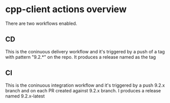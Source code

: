 # cpp-client actions overview

There are two workflows enabled.

## CD
This is the coninuous delivery workflow and it's triggered by a push of a tag with pattern "9.2.*" on the repo. It produces a release named as the tag

## CI
This is the coninuous integration workflow and it's triggered by a push 9.2.x branch and on each PR created against 9.2.x branch. I produces a release named 9.2.x-latest


